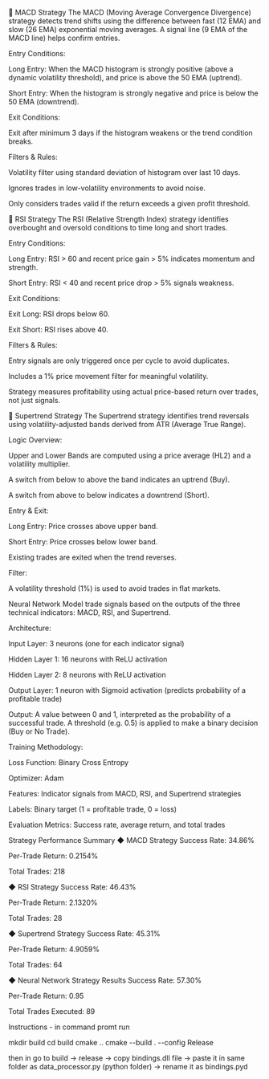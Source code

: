 🔹 MACD Strategy
The MACD (Moving Average Convergence Divergence) strategy detects trend shifts using the difference between fast (12 EMA) and slow (26 EMA) exponential moving averages. A signal line (9 EMA of the MACD line) helps confirm entries.

Entry Conditions:

Long Entry: When the MACD histogram is strongly positive (above a dynamic volatility threshold), and price is above the 50 EMA (uptrend).

Short Entry: When the histogram is strongly negative and price is below the 50 EMA (downtrend).

Exit Conditions:

Exit after minimum 3 days if the histogram weakens or the trend condition breaks.

Filters & Rules:

Volatility filter using standard deviation of histogram over last 10 days.

Ignores trades in low-volatility environments to avoid noise.

Only considers trades valid if the return exceeds a given profit threshold.

🔹 RSI Strategy
The RSI (Relative Strength Index) strategy identifies overbought and oversold conditions to time long and short trades.

Entry Conditions:

Long Entry: RSI > 60 and recent price gain > 5% indicates momentum and strength.

Short Entry: RSI < 40 and recent price drop > 5% signals weakness.

Exit Conditions:

Exit Long: RSI drops below 60.

Exit Short: RSI rises above 40.

Filters & Rules:

Entry signals are only triggered once per cycle to avoid duplicates.

Includes a 1% price movement filter for meaningful volatility.

Strategy measures profitability using actual price-based return over trades, not just signals.

🔹 Supertrend Strategy
The Supertrend strategy identifies trend reversals using volatility-adjusted bands derived from ATR (Average True Range).

Logic Overview:

Upper and Lower Bands are computed using a price average (HL2) and a volatility multiplier.

A switch from below to above the band indicates an uptrend (Buy).

A switch from above to below indicates a downtrend (Short).

Entry & Exit:

Long Entry: Price crosses above upper band.

Short Entry: Price crosses below lower band.

Existing trades are exited when the trend reverses.

Filter:

A volatility threshold (1%) is used to avoid trades in flat markets.

Neural Network Model
trade signals based on the outputs of the three technical indicators: MACD, RSI, and Supertrend.

Architecture:

Input Layer: 3 neurons (one for each indicator signal)

Hidden Layer 1: 16 neurons with ReLU activation

Hidden Layer 2: 8 neurons with ReLU activation

Output Layer: 1 neuron with Sigmoid activation (predicts probability of a profitable trade)


Output:
A value between 0 and 1, interpreted as the probability of a successful trade. A threshold (e.g. 0.5) is applied to make a binary decision (Buy or No Trade).

Training Methodology:

Loss Function: Binary Cross Entropy

Optimizer: Adam

Features: Indicator signals from MACD, RSI, and Supertrend strategies

Labels: Binary target (1 = profitable trade, 0 = loss)

Evaluation Metrics: Success rate, average return, and total trades


Strategy Performance Summary
◆ MACD Strategy
Success Rate: 34.86%

Per-Trade Return: 0.2154%

Total Trades: 218

◆ RSI Strategy
Success Rate: 46.43%

Per-Trade Return: 2.1320%

Total Trades: 28

◆ Supertrend Strategy
Success Rate: 45.31%

Per-Trade Return: 4.9059%

Total Trades: 64

◆ Neural Network Strategy Results
Success Rate: 57.30%

Per-Trade Return: 0.95

Total Trades Executed: 89

Instructions - in command promt run 

mkdir build
cd build
cmake ..
cmake --build . --config Release

then in go to build -> release -> copy bindings.dll file ->
paste it in same folder as data_processor.py (python folder) -> rename it as bindings.pyd